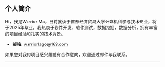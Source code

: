 ## 个人简介

Hi，我是Warrior Ma，目前就读于首都经济贸易大学计算机科学与技术专业，将于2025年毕业。我热衷于软件开发、软件测试，数据挖掘，数据分析，拥有丰富的项目经验和扎实的技术背景。
- **邮箱**: warriorlago@163.com

如果您对我的项目感兴趣或有合作意向，欢迎通过邮件与我联系。

---

